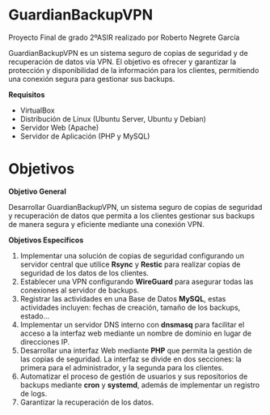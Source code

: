 # GuardianBackupVPN
Proyecto Final de grado 2ºASIR realizado por Roberto Negrete García

GuardianBackupVPN es un sistema seguro de copias de seguridad y de recuperación de datos vía VPN. El objetivo es ofrecer y garantizar la protección y disponibilidad de la información para los clientes, permitiendo una conexión segura para gestionar sus backups.

**Requisitos**
  - VirtualBox
  - Distribución de Linux (Ubuntu Server, Ubuntu y Debian)
  - Servidor Web (Apache)
  - Servidor de Aplicación (PHP y MySQL)

# Objetivos
**Objetivo General**

Desarrollar GuardianBackupVPN, un sistema seguro de copias de seguridad y recuperación de datos que permita a los clientes gestionar sus backups de manera segura y eficiente mediante una conexión VPN.

**Objetivos Específicos**
1. Implementar una solución de copias de seguridad configurando un servidor central que utilice **Rsync** y **Restic** para realizar copias de seguridad de los datos de los clientes.
2. Establecer una VPN configurando **WireGuard** para asegurar todas las conexiones al servidor de backups.
3. Registrar las actividades en una Base de Datos **MySQL**, estas actividades incluyen: fechas de creación, tamaño de los backups, estado…
4. Implementar un servidor DNS interno con **dnsmasq** para facilitar el acceso a la interfaz web mediante un nombre de dominio en lugar de direcciones IP.
5. Desarrollar una interfaz Web mediante **PHP** que permita la gestión de las copias de seguridad. La interfaz se divide en dos secciones: la primera para el administrador, y la segunda para los clientes.
6. Automatizar el proceso de gestión de usuarios y sus repositorios de backups mediante **cron** y **systemd**, además de implementar un registro de logs.
7. Garantizar la recuperación de los datos.
